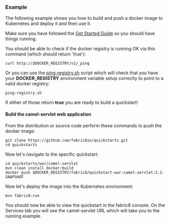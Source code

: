 ### Example

The following example shows you how to build and push a docker image to Kubernetes and deploy it and then use it.

Make sure you have followed the [Get Started Guide](http://fabric8.io/guide/getStarted.html) so you should have things running.

You should be able to check if the docker registry is running OK via this command (which should return 'true'):

    curl http://$DOCKER_REGISTRY/v1/_ping

Or you can use the [ping-registry.sh](https://github.com/fabric8io/fabric8/blob/master/bin/ping-registry.sh) script which will check that you have your **DOCKER_REGISTRY** environment variable setup correctly to point to a valid docker registry:

    ping-registry.sh

If either of those return **true** you are ready to build a quickstart!

#### Build the camel-servlet web application

From the distribution or source code perform these commands to push the docker image:

    git clone https://github.com/fabric8io/quickstarts.git
    cd quickstarts

Now let's navigate to the specific quickstart:

    cd quickstarts/war/camel-servlet
    mvn clean install docker:build
    docker push $DOCKER_REGISTRY/fabric8/quickstart-war-camel-servlet:2.2-SNAPSHOT

Now let's deploy the image into the Kubernetes environment:

    mvn fabric8:run

You should now be able to view the quickstart in the fabric8 console.  On the Services tab you will see the camel-servlet URL which will take you to the running example.
